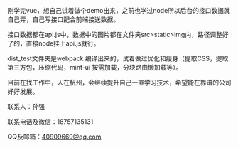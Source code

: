 刚学完vue，想自己试着做个demo出来，之前也学过node所以后台的接口数据就自己弄，自己写接口配合前端接送数据。



接口数据都在api.js中，数据中的图片都在文件夹src>static>img内，路径调整好了的，直接node挂上api.js就行。



dist_test文件夹是webpack 编译出来的，试着做过优化和瘦身（提取CSS，提取第三方包，压缩代码，mint-ui 按需加载，分块路由懒加载等）。



目前在找工作中，人在杭州，会继续提升自己一直学习技术，希望能在靠谱的公司好好发展。





联系人：孙强

联系电话及微信：18757135131

QQ及邮箱：40909669@qq.com